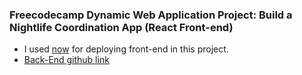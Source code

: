 ### Freecodecamp Dynamic Web Application Project: Build a Nightlife Coordination App (React Front-end)

- I used [now](https://zeit.co/now) for deploying front-end in this project.
- [Back-End github link](https://github.com/yavuzovski/nightlife-server)
